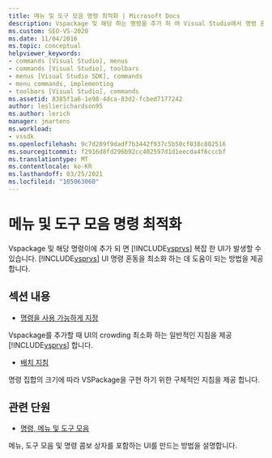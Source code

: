 ```yaml
---
title: 메뉴 및 도구 모음 명령 최적화 | Microsoft Docs
description: Vspackage 및 해당 하는 명령을 추가 하 여 Visual Studio에서 명령 혼동을 최소화 하는 방법을 알아봅니다.
ms.custom: SEO-VS-2020
ms.date: 11/04/2016
ms.topic: conceptual
helpviewer_keywords:
- commands [Visual Studio], menus
- commands [Visual Studio], toolbars
- menus [Visual Studio SDK], commands
- menu commands, implementing
- toolbars [Visual Studio], commands
ms.assetid: 8385f1a6-1e98-4dca-83d2-fcbed7177242
author: leslierichardson95
ms.author: lerich
manager: jmartens
ms.workload:
- vssdk
ms.openlocfilehash: 9c7d289f9dadf7b3442f937c5b50cf038c802516
ms.sourcegitcommit: f2916d8fd296b92cc402597d1d1eecda4f6cccbf
ms.translationtype: MT
ms.contentlocale: ko-KR
ms.lasthandoff: 03/25/2021
ms.locfileid: "105063060"
---
```

# <a name="optimizing-menu-and-toolbar-commands"></a>메뉴 및 도구 모음 명령 최적화
Vspackage 및 해당 명령이에 추가 되 면 [!INCLUDE[vsprvs](../../code-quality/includes/vsprvs_md.md)] 복잡 한 UI가 발생할 수 있습니다. [!INCLUDE[vsprvs](../../code-quality/includes/vsprvs_md.md)] UI 명령 혼동을 최소화 하는 데 도움이 되는 방법을 제공 합니다.

## <a name="in-this-section"></a>섹션 내용
- [명령을 사용 가능하게 지정](../../extensibility/internals/making-commands-available.md)

 Vspackage를 추가할 때 UI의 crowding 최소화 하는 일반적인 지침을 제공 [!INCLUDE[vsprvs](../../code-quality/includes/vsprvs_md.md)] 합니다.

- [배치 지침](../../extensibility/internals/command-placement-guidelines.md)

 명령 집합의 크기에 따라 VSPackage을 구현 하기 위한 구체적인 지침을 제공 합니다.

## <a name="related-sections"></a>관련 단원
- [명령, 메뉴 및 도구 모음](../../extensibility/internals/commands-menus-and-toolbars.md)

 메뉴, 도구 모음 및 명령 콤보 상자를 포함하는 UI를 만드는 방법을 설명합니다.
